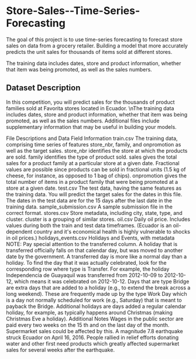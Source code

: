 # Store-Sales--Time-Series-Forecasting

The goal of this project is to use time-series forecasting to forecast store sales on data from a grocery retailer.
Building a model that more accurately predicts the unit sales for thousands of items sold at different stores.


The training data includes dates, store and product information, whether that item was being promoted, as well as the sales numbers. 


## **Dataset Description**
In this competition, you will predict sales for the thousands of product families sold at Favorita stores located in Ecuador. \nThe training data includes dates, store and product information, whether that item was being promoted, as well as the sales numbers. Additional files include supplementary information that may be useful in building your models.

File Descriptions and Data Field Information
train.csv
The training data, comprising time series of features store_nbr, family, and onpromotion as well as the target sales.
store_nbr identifies the store at which the products are sold.
family identifies the type of product sold.
sales gives the total sales for a product family at a particular store at a given date. Fractional values are possible since products can be sold in fractional units (1.5 kg of cheese, for instance, as opposed to 1 bag of chips).
onpromotion gives the total number of items in a product family that were being promoted at a store at a given date.
test.csv
The test data, having the same features as the training data. You will predict the target sales for the dates in this file.
The dates in the test data are for the 15 days after the last date in the training data.
sample_submission.csv
A sample submission file in the correct format.
stores.csv
Store metadata, including city, state, type, and cluster.
cluster is a grouping of similar stores.
oil.csv
Daily oil price. Includes values during both the train and test data timeframes. (Ecuador is an oil-dependent country and it's economical health is highly vulnerable to shocks in oil prices.)
holidays_events.csv
Holidays and Events, with metadata
NOTE: Pay special attention to the transferred column. A holiday that is transferred officially falls on that calendar day, but was moved to another date by the government. A transferred day is more like a normal day than a holiday. To find the day that it was actually celebrated, look for the corresponding row where type is Transfer. For example, the holiday Independencia de Guayaquil was transferred from 2012-10-09 to 2012-10-12, which means it was celebrated on 2012-10-12. Days that are type Bridge are extra days that are added to a holiday (e.g., to extend the break across a long weekend). These are frequently made up by the type Work Day which is a day not normally scheduled for work (e.g., Saturday) that is meant to payback the Bridge.
Additional holidays are days added a regular calendar holiday, for example, as typically happens around Christmas (making Christmas Eve a holiday).
Additional Notes
Wages in the public sector are paid every two weeks on the 15 th and on the last day of the month. Supermarket sales could be affected by this.
A magnitude 7.8 earthquake struck Ecuador on April 16, 2016. People rallied in relief efforts donating water and other first need products which greatly affected supermarket sales for several weeks after the earthquake.
